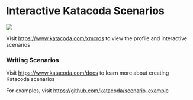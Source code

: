 # Interactive Katacoda Scenarios

[![](http://shields.katacoda.com/katacoda/xmcros/count.svg)](https://www.katacoda.com/xmcros "Get your profile on Katacoda.com")

Visit https://www.katacoda.com/xmcros to view the profile and interactive scenarios

### Writing Scenarios
Visit https://www.katacoda.com/docs to learn more about creating Katacoda scenarios

For examples, visit https://github.com/katacoda/scenario-example
